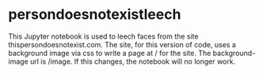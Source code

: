 # persondoesnotexistleech

This Jupyter notebook is used to leech faces from the site thispersondoesnotexist.com.  The site, for this version of code, uses a background image via css to write a page at / for the site.  The background-image url is /image.  If this changes, the notebook will no longer work.
